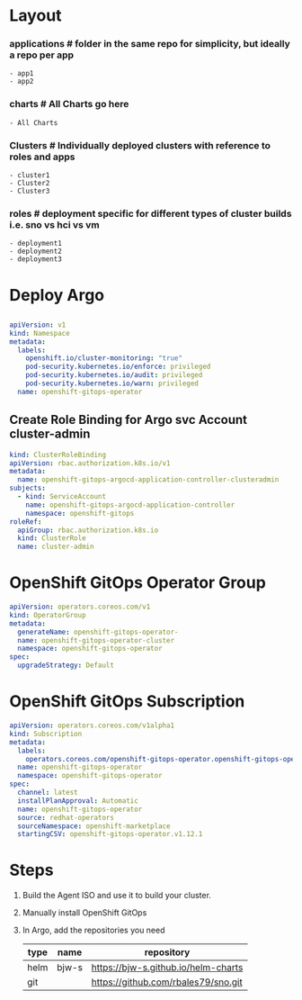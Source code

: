 # Layout
  ### applications # folder in the same repo for simplicity, but ideally a repo per app
    - app1
    - app2

  ### charts # All Charts go here
    - All Charts 

  ### Clusters # Individually deployed clusters with reference to roles and apps
    - cluster1
    - Cluster2
    - Cluster3

  ### roles # deployment specific for different types of cluster builds i.e. sno vs hci vs vm
    - deployment1
    - deployment2
    - deployment3


# Deploy Argo
##
```yaml
apiVersion: v1
kind: Namespace
metadata:
  labels:
    openshift.io/cluster-monitoring: "true"
    pod-security.kubernetes.io/enforce: privileged
    pod-security.kubernetes.io/audit: privileged
    pod-security.kubernetes.io/warn: privileged
  name: openshift-gitops-operator
```

## Create Role Binding for Argo svc Account cluster-admin
```yaml
kind: ClusterRoleBinding
apiVersion: rbac.authorization.k8s.io/v1
metadata:
  name: openshift-gitops-argocd-application-controller-clusteradmin
subjects:
  - kind: ServiceAccount
    name: openshift-gitops-argocd-application-controller
    namespace: openshift-gitops
roleRef:
  apiGroup: rbac.authorization.k8s.io
  kind: ClusterRole
  name: cluster-admin
```

# OpenShift GitOps Operator Group
```yaml
apiVersion: operators.coreos.com/v1
kind: OperatorGroup
metadata:
  generateName: openshift-gitops-operator-
  name: openshift-gitops-operator-cluster
  namespace: openshift-gitops-operator
spec:
  upgradeStrategy: Default
```

# OpenShift GitOps Subscription
```yaml
apiVersion: operators.coreos.com/v1alpha1
kind: Subscription
metadata:
  labels:
    operators.coreos.com/openshift-gitops-operator.openshift-gitops-operator: ''
  name: openshift-gitops-operator
  namespace: openshift-gitops-operator
spec:
  channel: latest
  installPlanApproval: Automatic
  name: openshift-gitops-operator
  source: redhat-operators
  sourceNamespace: openshift-marketplace
  startingCSV: openshift-gitops-operator.v1.12.1
```
# Steps
1. Build the Agent ISO and use it to build your cluster.
2. Manually install OpenShift GitOps
3. In Argo, add the repositories you need

    | type | name  | repository                                |
    |------|-------|-------------------------------------------|
    | helm | bjw-s | https://bjw-s.github.io/helm-charts       |
    | git  |       | https://github.com/rbales79/sno.git |


